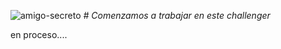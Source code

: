 ![amigo-secreto](https://github.com/user-attachments/assets/ca21fe20-0a4c-4e12-85d8-1e5f52109780)
<em> # Comenzamos a trabajar en este challenger </em>

en proceso....
